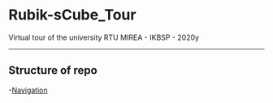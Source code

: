 # Rubik-sCube_Tour
Virtual tour of the university RTU MIREA - IKBSP - 2020y

____

## Structure of repo

-[Navigation](docs/Navigation/README.md) 
